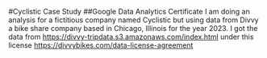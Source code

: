 #Cyclistic Case Study
##Google Data Analytics Certificate
I am doing an analysis for a fictitious company named Cyclistic but using data from Divvy a bike share company based in Chicago, Illinois for the year 2023. I got the data from https://divvy-tripdata.s3.amazonaws.com/index.html under this license https://divvybikes.com/data-license-agreement
